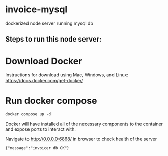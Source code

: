 # invoice-mysql
dockerized node server running mysql db


## Steps to run this node server:

# Download Docker

Instructions for download using Mac, Windows, and Linux:
https://docs.docker.com/get-docker/

# Run docker compose

```docker compose up -d```

Docker will have installed all of the necessary components to the container and expose ports to interact with.

Navigate to http://0.0.0.0:6868/ in browser to check health of the server

```{"message":"invoicer db OK"}```
